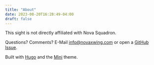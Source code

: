 ```yaml
---
title: "About"
date: 2023-08-20T16:28:49-04:00
draft: false
---
```


This sight is not directly affiliated with Nova Squadron.

Questions? Comments? E-Mail <info@novaxwing.com> or open a [GitHub Issue](https://github.com/opsmason/novaxwing/issues).

Built with [Hugo](https://gohugo.io) and the [Mini](https://themes.gohugo.io/themes/hugo-theme-cactus-plus/) theme.
